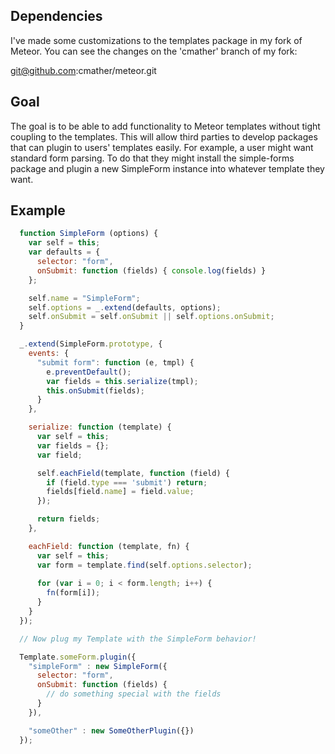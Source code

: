 ## Dependencies

I've made some customizations to the templates package in my
fork of Meteor.  You can see the changes on the 'cmather' branch of my fork:

git@github.com:cmather/meteor.git

## Goal

The goal is to be able to add functionality to Meteor templates without tight
coupling to the templates. This will allow third parties to develop packages
that can plugin to users' templates easily. For example, a user might want
standard form parsing. To do that they might install the simple-forms package
and plugin a new SimpleForm instance into whatever template they want.

## Example

```javascript
  function SimpleForm (options) {
    var self = this;
    var defaults = {
      selector: "form",
      onSubmit: function (fields) { console.log(fields) }
    };

    self.name = "SimpleForm";
    self.options = _.extend(defaults, options);
    self.onSubmit = self.onSubmit || self.options.onSubmit;
  }

  _.extend(SimpleForm.prototype, {
    events: {
      "submit form": function (e, tmpl) {
        e.preventDefault();
        var fields = this.serialize(tmpl);
        this.onSubmit(fields);
      }
    },

    serialize: function (template) {
      var self = this;
      var fields = {};
      var field;

      self.eachField(template, function (field) {
        if (field.type === 'submit') return;
        fields[field.name] = field.value;
      });

      return fields;
    },

    eachField: function (template, fn) {
      var self = this;
      var form = template.find(self.options.selector);
      
      for (var i = 0; i < form.length; i++) {
        fn(form[i]);
      }
    }
  });

  // Now plug my Template with the SimpleForm behavior!

  Template.someForm.plugin({
    "simpleForm" : new SimpleForm({
      selector: "form",
      onSubmit: function (fields) {
        // do something special with the fields
      }
    }),

    "someOther" : new SomeOtherPlugin({})
  });
```
